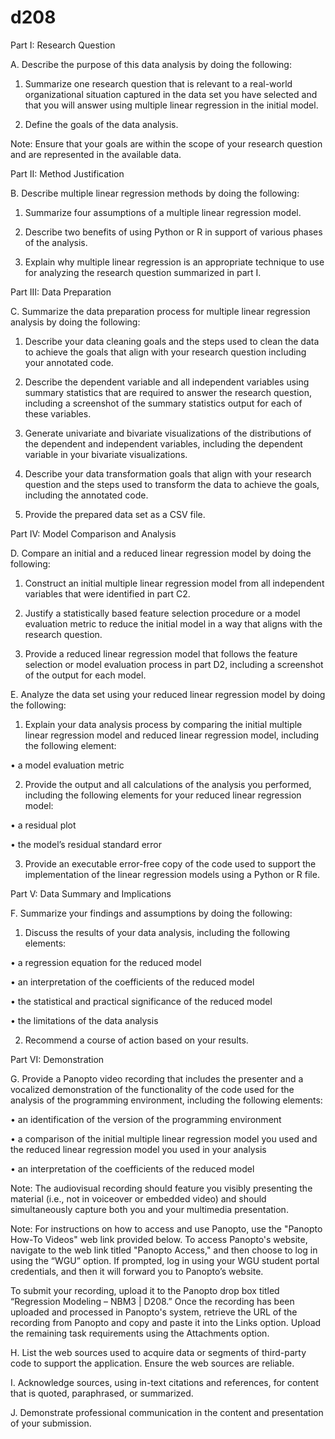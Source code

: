 # d208
 
Part I: Research Question

A.  Describe the purpose of this data analysis by doing the following:

1.  Summarize one research question that is relevant to a real-world organizational situation captured in the data set you have selected and that you will answer using multiple linear regression in the initial model.

2.  Define the goals of the data analysis.



Note: Ensure that your goals are within the scope of your research question and are represented in the available data. 



Part II: Method Justification

B.  Describe multiple linear regression methods by doing the following:

1.  Summarize four assumptions of a multiple linear regression model.

2.  Describe two benefits of using Python or R in support of various phases of the analysis.

3.  Explain why multiple linear regression is an appropriate technique to use for analyzing the research question summarized in part I.



Part III: Data Preparation

C.  Summarize the data preparation process for multiple linear regression analysis by doing the following:

1.  Describe your data cleaning goals and the steps used to clean the data to achieve the goals that align with your research question including your annotated code.

2.  Describe the dependent variable and all independent variables using summary statistics that are required to answer the research question, including a screenshot of the summary statistics output for each of these variables.

3.  Generate univariate and bivariate visualizations of the distributions of the dependent and independent variables, including the dependent variable in your bivariate visualizations.

4.  Describe your data transformation goals that align with your research question and the steps used to transform the data to achieve the goals, including the annotated code.

5.  Provide the prepared data set as a CSV file.



Part IV: Model Comparison and Analysis

D.  Compare an initial and a reduced linear regression model by doing the following:

1.  Construct an initial multiple linear regression model from all independent variables that were identified in part C2.

2.  Justify a statistically based feature selection procedure or a model evaluation metric to reduce the initial model in a way that aligns with the research question.

3.  Provide a reduced linear regression model that follows the feature selection or model evaluation process in part D2, including a screenshot of the output for each model.



E.  Analyze the data set using your reduced linear regression model by doing the following:

1.  Explain your data analysis process by comparing the initial multiple linear regression model and reduced linear regression model, including the following element:

•   a model evaluation metric

2.  Provide the output and all calculations of the analysis you performed, including the following elements for your reduced linear regression model:

•   a residual plot

•   the model’s residual standard error

3.  Provide an executable error-free copy of the code used to support the implementation of the linear regression models using a Python or R file.



Part V: Data Summary and Implications

F.  Summarize your findings and assumptions by doing the following:

1.  Discuss the results of your data analysis, including the following elements:

•   a regression equation for the reduced model

•   an interpretation of the coefficients of the reduced model

•   the statistical and practical significance of the reduced model

•   the limitations of the data analysis

2.  Recommend a course of action based on your results.



Part VI: Demonstration

G.  Provide a Panopto video recording that includes the presenter and a vocalized demonstration of the functionality of the code used for the analysis of the programming environment, including the following elements:

•   an identification of the version of the programming environment

•   a comparison of the initial multiple linear regression model you used and the reduced linear regression model you used in your analysis

•   an interpretation of the coefficients of the reduced model


Note: The audiovisual recording should feature you visibly presenting the material (i.e., not in voiceover or embedded video) and should simultaneously capture both you and your multimedia presentation.


Note: For instructions on how to access and use Panopto, use the "Panopto How-To Videos" web link provided below. To access Panopto's website, navigate to the web link titled "Panopto Access," and then choose to log in using the “WGU” option. If prompted, log in using your WGU student portal credentials, and then it will forward you to Panopto’s website.


To submit your recording, upload it to the Panopto drop box titled “Regression Modeling – NBM3 | D208.” Once the recording has been uploaded and processed in Panopto's system, retrieve the URL of the recording from Panopto and copy and paste it into the Links option. Upload the remaining task requirements using the Attachments option.



H.  List the web sources used to acquire data or segments of third-party code to support the application. Ensure the web sources are reliable.


I.  Acknowledge sources, using in-text citations and references, for content that is quoted, paraphrased, or summarized.


J.  Demonstrate professional communication in the content and presentation of your submission.

